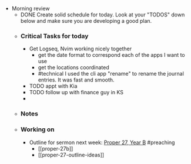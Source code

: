 - Morning review
	- DONE Create solid schedule for today.  Look at your "TODOS" down below and make sure you are developing a good plan.
	- ### Critical Tasks for today
		- Get Logseq, Nvim working nicely together
			- get the date format to correspond each of the apps I want to use
			- get the locations coordinated
			- #technical I used the cli app "rename" to rename the journal entries. It was fast and smooth.
		- TODO appt with Kia
		- TODO follow up with finance guy in KS
		-
	- ### Notes
	- ### Working on
		- Outline for sermon next week: [Proper 27, Year B](https://www.lectionarypage.net/YearB_RCL/Pentecost/BProp27_RCL.html) #preaching
			- [[proper-27b]]
			- [[proper-27-outline-ideas]]